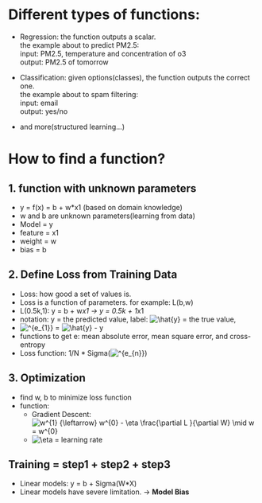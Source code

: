 # Different types of functions:  

* Regression: the function outputs a scalar.  
the example about to predict PM2.5:  
  input: PM2.5, temperature and concentration of o3  
  output: PM2.5 of tomorrow  
  
* Classification: given options(classes), the function outputs the correct one.  
the example about to spam filtering:  
  input: email  
  output: yes/no  

* and more(structured learning...)  

# How to find a function?  

## 1. function with unknown parameters
  * y = f(x) = b + w*x1 (based on domain knowledge)
  * w and b are unknown parameters(learning from data)  
  * Model = y
  * feature = x1
  * weight = w
  * bias = b
  
## 2. Define Loss from Training Data
  * Loss: how good a set of values is.
  * Loss is a function of parameters. for example: L(b,w)  
  * L(0.5k,1): y = b + w*x1 -> y = 0.5k + 1*x1
  * notation: y = the predicted value, label: <img src="https://latex.codecogs.com/svg.image?\hat{y}" title="\hat{y}" /> = the true value, 
  * <img src="https://latex.codecogs.com/svg.image?^{e_{1}}" title="^{e_{1}}" /> = <img src="https://latex.codecogs.com/svg.image?\hat{y}" title="\hat{y}" /> - y
  * functions to get e: mean absolute error, mean square error, and cross-entropy
  * Loss function: 1/N * Sigma(<img src="https://latex.codecogs.com/svg.image?^{e_{n}}" title="^{e_{n}}" />)

## 3. Optimization
  * find w, b to minimize loss function  
  * function:  
    * Gradient Descent: <img src="https://latex.codecogs.com/svg.image?w^{1}&space;{\leftarrow}&space;w^{0}&space;-&space;\eta&space;\frac{\partial&space;L&space;}{\partial&space;W}&space;\mid&space;w&space;=&space;w^{0}" title="w^{1} {\leftarrow} w^{0} - \eta \frac{\partial L }{\partial W} \mid w = w^{0}" />
    * <img src="https://latex.codecogs.com/svg.image?\eta" title="\eta" /> = learning rate  
    
## Training = step1 + step2 + step3
  * Linear models: y = b + Sigma(W*X)  
  * Linear models have severe limitation. -> **Model Bias**
